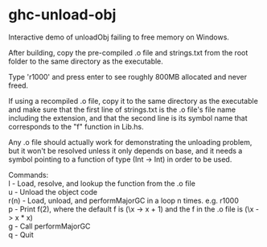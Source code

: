 # ghc-unload-obj
Interactive demo of unloadObj failing to free memory on Windows.

After building, copy the pre-compiled .o file and strings.txt from the root
folder to the same directory as the executable.

Type 'r1000' and press enter to see roughly 800MB allocated and never freed.

If using a recompiled .o file, copy it to the same directory as the executable
and make sure that the first line of strings.txt is the .o file's file name
including the extension, and that the second line is its symbol name that
corresponds to the "f" function in Lib.hs.

Any .o file should actually work for demonstrating the unloading problem, but it
won't be resolved unless it only depends on base, and it needs a symbol pointing
to a function of type (Int -> Int) in order to be used.

Commands:  
  l    - Load, resolve, and lookup the function from the .o file  
  u    - Unload the object code  
  r(n) - Load, unload, and performMajorGC in a loop n times. e.g. r1000  
  p    - Print f(2), where the default f is (\x -> x + 1) and the f in the .o file is (\x -> x * x)  
  g    - Call performMajorGC  
  q    - Quit  